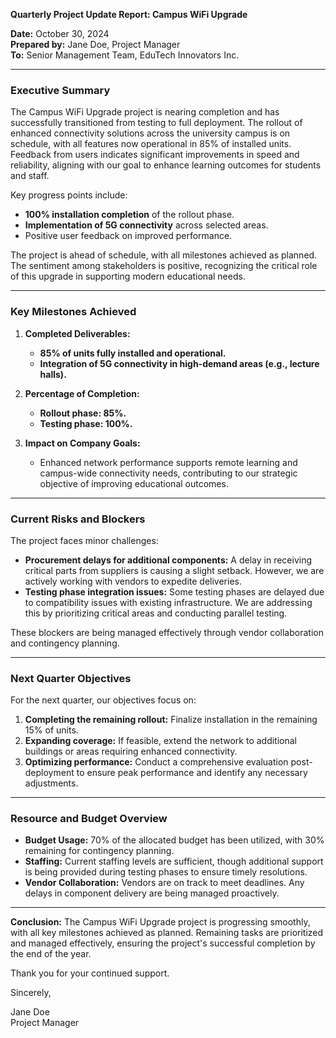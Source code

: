 

**Quarterly Project Update Report: Campus WiFi Upgrade**

**Date:** October 30, 2024  
**Prepared by:** Jane Doe, Project Manager  
**To:** Senior Management Team, EduTech Innovators Inc.

---

### **Executive Summary**

The Campus WiFi Upgrade project is nearing completion and has successfully transitioned from testing to full deployment. The rollout of enhanced connectivity solutions across the university campus is on schedule, with all features now operational in 85% of installed units. Feedback from users indicates significant improvements in speed and reliability, aligning with our goal to enhance learning outcomes for students and staff.

Key progress points include:
- **100% installation completion** of the rollout phase.
- **Implementation of 5G connectivity** across selected areas.
- Positive user feedback on improved performance.

The project is ahead of schedule, with all milestones achieved as planned. The sentiment among stakeholders is positive, recognizing the critical role of this upgrade in supporting modern educational needs.

---

### **Key Milestones Achieved**

1. **Completed Deliverables:**
   - **85% of units fully installed and operational.**
   - **Integration of 5G connectivity in high-demand areas (e.g., lecture halls).**

2. **Percentage of Completion:**
   - **Rollout phase: 85%.**
   - **Testing phase: 100%.**

3. **Impact on Company Goals:**
   - Enhanced network performance supports remote learning and campus-wide connectivity needs, contributing to our strategic objective of improving educational outcomes.

---

### **Current Risks and Blockers**

The project faces minor challenges:
- **Procurement delays for additional components:** A delay in receiving critical parts from suppliers is causing a slight setback. However, we are actively working with vendors to expedite deliveries.
- **Testing phase integration issues:** Some testing phases are delayed due to compatibility issues with existing infrastructure. We are addressing this by prioritizing critical areas and conducting parallel testing.

These blockers are being managed effectively through vendor collaboration and contingency planning.

---

### **Next Quarter Objectives**

For the next quarter, our objectives focus on:
1. **Completing the remaining rollout:** Finalize installation in the remaining 15% of units.
2. **Expanding coverage:** If feasible, extend the network to additional buildings or areas requiring enhanced connectivity.
3. **Optimizing performance:** Conduct a comprehensive evaluation post-deployment to ensure peak performance and identify any necessary adjustments.

---

### **Resource and Budget Overview**

- **Budget Usage:** 70% of the allocated budget has been utilized, with 30% remaining for contingency planning.
- **Staffing:** Current staffing levels are sufficient, though additional support is being provided during testing phases to ensure timely resolutions.
- **Vendor Collaboration:** Vendors are on track to meet deadlines. Any delays in component delivery are being managed proactively.

---

**Conclusion:** The Campus WiFi Upgrade project is progressing smoothly, with all key milestones achieved as planned. Remaining tasks are prioritized and managed effectively, ensuring the project's successful completion by the end of the year.

Thank you for your continued support.

Sincerely,

Jane Doe  
Project Manager